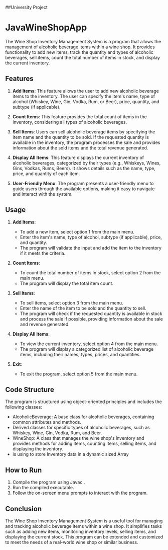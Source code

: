 ##University Project 

# JavaWineShopApp
The Wine Shop Inventory Management System is a program that allows the management of alcoholic beverage items within a wine shop. It provides functionality to add new items, track the quantity and types of alcoholic beverages, sell items, count the total number of items in stock, and display the current inventory.

## Features
1. **Add Items**: This feature allows the user to add new alcoholic beverage items to the inventory. The user can specify the item's name, type of alcohol (Whiskey, Wine, Gin, Vodka, Rum, or Beer), price, quantity, and subtype (if applicable).

2. **Count Items**: This feature provides the total count of items in the inventory, considering all types of alcoholic beverages.

3. **Sell Items**: Users can sell alcoholic beverage items by specifying the item name and the quantity to be sold. If the requested quantity is available in the inventory, the program processes the sale and provides information about the sold items and the total revenue generated.

4. **Display All Items**: This feature displays the current inventory of alcoholic beverages, categorized by their types (e.g., Whiskeys, Wines, Gins, Vodkas, Rums, Beers). It shows details such as the name, type, price, and quantity of each item.

5. **User-Friendly Menu**: The program presents a user-friendly menu to guide users through the available options, making it easy to navigate and interact with the system.

## Usage
1. **Add Items**:
   - To add a new item, select option 1 from the main menu.
   - Enter the item's name, type of alcohol, subtype (if applicable), price, and quantity.
   - The program will validate the input and add the item to the inventory if it meets the criteria.

2. **Count Items**:
   - To count the total number of items in stock, select option 2 from the main menu.
   - The program will display the total item count.

3. **Sell Items**:
   - To sell items, select option 3 from the main menu.
   - Enter the name of the item to be sold and the quantity to sell.
   - The program will check if the requested quantity is available in stock and process the sale if possible, providing information about the sale and revenue generated.

4. **Display All Items**:
   - To view the current inventory, select option 4 from the main menu.
   - The program will display a categorized list of alcoholic beverage items, including their names, types, prices, and quantities.

5. **Exit**:
   - To exit the program, select option 5 from the main menu.

## Code Structure
The program is structured using object-oriented principles and includes the following classes:

- AlcoholicBeverage: A base class for alcoholic beverages, containing common attributes and methods.
- Derived classes for specific types of alcoholic beverages, such as Whiskey, Wine, Gin, Vodka, Rum, and Beer.
- WineShop: A class that manages the wine shop's inventory and provides methods for adding items, counting items, selling items, and displaying the inventory.
- <ArrayList> is using to store Inventory data in a dynamic sized Array

## How to Run
1. Compile the program using Javac .
2. Run the compiled executable.
3. Follow the on-screen menu prompts to interact with the program.

## Conclusion
The Wine Shop Inventory Management System is a useful tool for managing and tracking alcoholic beverage items within a wine shop. It simplifies tasks such as adding new items, monitoring inventory levels, selling items, and displaying the current stock. This program can be extended and customized to meet the needs of a real-world wine shop or similar business.
